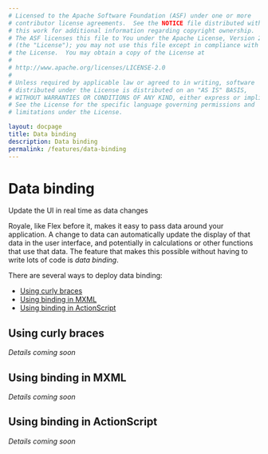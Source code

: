 ```yaml
---
# Licensed to the Apache Software Foundation (ASF) under one or more
# contributor license agreements.  See the NOTICE file distributed with
# this work for additional information regarding copyright ownership.
# The ASF licenses this file to You under the Apache License, Version 2.0
# (the "License"); you may not use this file except in compliance with
# the License.  You may obtain a copy of the License at
# 
# http://www.apache.org/licenses/LICENSE-2.0
# 
# Unless required by applicable law or agreed to in writing, software
# distributed under the License is distributed on an "AS IS" BASIS,
# WITHOUT WARRANTIES OR CONDITIONS OF ANY KIND, either express or implied.
# See the License for the specific language governing permissions and
# limitations under the License.

layout: docpage
title: Data binding
description: Data binding
permalink: /features/data-binding
---
```

# Data binding

Update the UI in real time as data changes

Royale, like Flex before it, makes it easy to pass data around your application. A change to data can automatically update the display of that data in the user interface, and potentially in calculations or other functions that use that data. The feature that makes this possible without having to write lots of code is *data binding*.

There are several ways to deploy data binding:

* [Using curly braces](#using-curly-braces)
* [Using binding in MXML](#using-binding-in-mxml)
* [Using binding in ActionScript](#using-binding-in-actionscript)





## Using curly braces
_Details coming soon_

## Using binding in MXML
_Details coming soon_

## Using binding in ActionScript
_Details coming soon_
